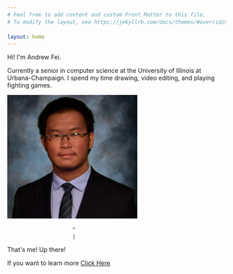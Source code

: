 ```yaml
---
# Feel free to add content and custom Front Matter to this file.
# To modify the layout, see https://jekyllrb.com/docs/themes/#overriding-theme-defaults

layout: home
---
```


Hi! I'm Andrew Fei.

Currently a senior in computer science at the University of Illinois at Urbana-Champaign. I spend my time drawing, video editing, and playing fighting games.

![image](images/me.png)

                         ^
                         |
That's me! Up there!

If you want to learn more [Click Here](/about)

